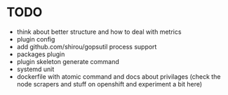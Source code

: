 # TODO

* think about better structure and how to deal with metrics
* plugin config
* add github.com/shirou/gopsutil process support
* packages plugin
* plugin skeleton generate command
* systemd unit
* dockerfile with atomic command and docs about privilages (check the node scrapers and stuff on openshift and experiment a bit here)